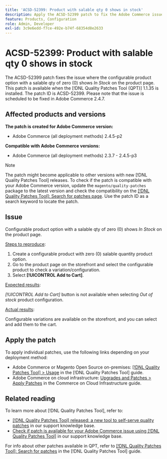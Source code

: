 ```yaml
---
title: 'ACSD-52399: Product with salable qty 0 shows in stock'
description: Apply the ACSD-52399 patch to fix the Adobe Commerce issue where the configurable product option with salable qty of 0 shows *In Stock* on product page.
feature: Products, Configuration
role: Admin, Developer
exl-id: 3c9e6edd-f7ce-492e-b74f-68354d8e2633
---
```

# ACSD-52399: Product with salable qty 0 shows in stock

The ACSD-52399 patch fixes the issue where the configurable product option with a salable qty of zero (0) shows *In Stock* on the product page. This patch is available when the [!DNL Quality Patches Tool (QPT)] 1.1.35 is installed. The patch ID is ACSD-52399. Please note that the issue is scheduled to be fixed in Adobe Commerce 2.4.7.

## Affected products and versions

**The patch is created for Adobe Commerce version:**

* Adobe Commerce (all deployment methods) 2.4.5-p2

**Compatible with Adobe Commerce versions:**

* Adobe Commerce (all deployment methods) 2.3.7 - 2.4.5-p3

>[!NOTE]
>
>The patch might become applicable to other versions with new [!DNL Quality Patches Tool] releases. To check if the patch is compatible with your Adobe Commerce version, update the `magento/quality-patches` package to the latest version and check the compatibility on the [[!DNL Quality Patches Tool]: Search for patches page](https://experienceleague.adobe.com/tools/commerce-quality-patches/index.html). Use the patch ID as a search keyword to locate the patch.

## Issue

Configurable product option with a salable qty of zero (0) shows *In Stock* on the product page.

<u>Steps to reproduce</u>:

1. Create a configurable product with zero (0) salable quantity product option.
1. Go to the product page on the storefront and select the configurable product to check a variation/configuration.
1. Select **[!UICONTROL Add to Cart]**.

<u>Expected results</u>:

*[!UICONTROL Add to Cart]* button is not available when selecting *Out of stock* product configuration.

<u>Actual results</u>:

Configurable variations are available on the storefront, and you can select and add them to the cart.

## Apply the patch

To apply individual patches, use the following links depending on your deployment method:

* Adobe Commerce or Magento Open Source on-premises: [[!DNL Quality Patches Tool] > Usage](https://experienceleague.adobe.com/docs/commerce-operations/tools/quality-patches-tool/usage.html) in the [!DNL Quality Patches Tool] guide.
* Adobe Commerce on cloud infrastructure: [Upgrades and Patches > Apply Patches](https://experienceleague.adobe.com/docs/commerce-cloud-service/user-guide/develop/upgrade/apply-patches.html) in the Commerce on Cloud Infrastructure guide.

## Related reading

To learn more about [!DNL Quality Patches Tool], refer to:

* [[!DNL Quality Patches Tool] released: a new tool to self-serve quality patches](https://experienceleague.adobe.com/en/docs/commerce-knowledge-base/kb/announcements/commerce-announcements/magento-quality-patches-released-new-tool-to-self-serve-quality-patches) in our support knowledge base.
* [Check if patch is available for your Adobe Commerce issue using [!DNL Quality Patches Tool]](/help/support-tools/patches-available-in-qpt-tool/check-patch-for-magento-issue-with-magento-quality-patches.md) in our support knowledge base.

For info about other patches available in QPT, refer to [[!DNL Quality Patches Tool]: Search for patches](https://experienceleague.adobe.com/tools/commerce-quality-patches/index.html) in the [!DNL Quality Patches Tool] guide.
